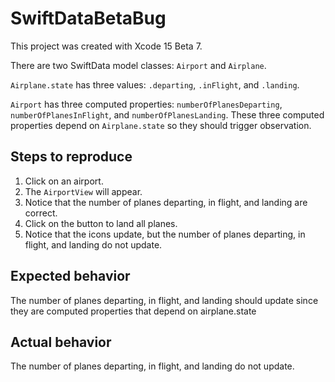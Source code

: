 #  SwiftDataBetaBug

This project was created with Xcode 15 Beta 7. 

There are two SwiftData model classes: `Airport` and `Airplane`.

`Airplane.state` has three values: `.departing`, `.inFlight`, and `.landing`.

`Airport` has three computed properties: `numberOfPlanesDeparting`, `numberOfPlanesInFlight`, and `numberOfPlanesLanding`. 
These three computed properties depend on `Airplane.state` so they should trigger observation.


## Steps to reproduce
1. Click on an airport. 
2. The `AirportView` will appear. 
3. Notice that the number of planes departing, in flight, and landing are correct.
4. Click on the button to land all planes.
5. Notice that the icons update, but the number of planes departing, in flight, and landing do not update.

## Expected behavior

The number of planes departing, in flight, and landing should update since they are computed properties that depend on airplane.state

## Actual behavior

The number of planes departing, in flight, and landing do not update.
